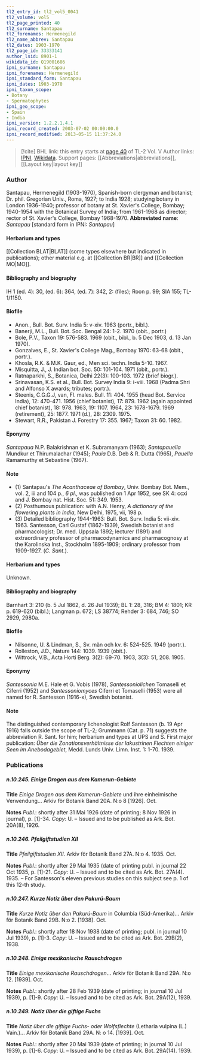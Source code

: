 ```yaml
---
tl2_entry_id: tl2_vol5_0041
tl2_volume: vol5
tl2_page_printed: 40
tl2_surname: Santapau
tl2_forenames: Hermenegild
tl2_name_abbrev: Santapau
tl2_dates: 1903-1970
tl2_page_id: 33333141
author_lsid: 8901-1
wikidata_id: Q19001686
ipni_surname: Santapau
ipni_forenames: Hermenegild
ipni_standard_form: Santapau
ipni_dates: 1903-1970
ipni_taxon_scope: 
- Botany
- Spermatophytes
ipni_geo_scope: 
- Spain
- India
ipni_version: 1.2.2.1.4.1
ipni_record_created: 2003-07-02 00:00:00.0
ipni_record_modified: 2013-05-15 11:37:24.0
---
```


> [!cite] BHL link: this entry starts at [page 40](https://www.biodiversitylibrary.org/page/33333141) of TL-2 Vol. V
> Author links: [IPNI](https://www.ipni.org/a/8901-1), [Wikidata](https://www.wikidata.org/wiki/Q19001686). Support pages: [[Abbreviations|abbreviations]], [[Layout key|layout key]]

### Author

Santapau, Hermenegild (1903-1970), Spanish-born clergyman and botanist; Dr. phil. Gregorian Univ., Roma, 1927; to India 1928; studying botany in London 1936-1940; professor of botany at St. Xavier's College, Bombay; 1940-1954 with the Botanical Survey of India; from 1961-1968 as director; rector of St. Xavier's College, Bombay 1968-1970. 
**Abbreviated name**: *Santapau* \[standard form in IPNI: *Santapau*\]

#### Herbarium and types

[[Collection BLAT|BLAT]] (some types elsewhere but indicated in publications); other material e.g. at [[Collection BR|BR]] and [[Collection MO|MO]].

#### Bibliography and biography

IH 1 (ed. 4): 30, (ed. 6): 364, (ed. 7): 342, 2: (files); Roon p. 99; SIA 155; TL-1/1150.

#### Biofile

- Anon., Bull. Bot. Surv. India 5: v-xiv. 1963 (portr., bibl.).
- Banerji, M.L., Bull. Bot. Soc. Bengal 24: 1-2. 1970 (obit., portr.)
- Bole, P.V., Taxon 19: 576-583. 1969 (obit., bibl., b. 5 Dec 1903, d. 13 Jan 1970).
- Gonzalves, E., St. Xavier's College Mag., Bombay 1970: 63-68 (obit., portr.).
- Khosla, R.K. & M.K. Gaur, ed., Men sci. techn. India 5-10. 1967.
- Misquitta, J., J. Indian bot. Soc. 50: 101-104. 1971 (obit., portr.).
- Ratnaparkhi, S., Botanica, Delhi 22(3): 100-103. 1972 (brief biogr.).
- Srinavasan, K.S. et al., Bull. Bot. Survey India 9: i-viii. 1968 (Padma Shri and Alfonso X awards; tributes; portr.).
- Steenis, C.G.G.J, van, Fl. males. Bull. 11: 404. 1955 (head Bot. Service India), 12: 470-471. 1956 (chief botanist), 17: 879. 1962 (again appointed chief botanist), 18: 978. 1963, 19: 1107. 1964, 23: 1678-1679. 1969 (retirement), 25: 1877. 1971 (d.), 28: 2309. 1975.
- Stewart, R.R., Pakistan J. Forestry 17: 355. 1967; Taxon 31: 60. 1982.

#### Eponymy

*Santapaua* N.P. Balakrishnan et K. Subramanyam (1963); *Santapauella* Mundkur et Thirumalachar (1945); *Pauia* D.B. Deb & R. Dutta (1965), *Pauella* Ramamurthy et Sebastine (1967).

#### Note

- (1) Santapau's *The Acanthaceae of Bombay*, Univ. Bombay Bot. Mem., vol. 2, iii and 104 p., *6 pl*., was published on 1 Apr 1952, see SK 4: ccxi and J. Bombay nat. Hist. Soc. 51: 349. 1953.
- (2) Posthumous publication: with A.N. Henry, *A dictionary of the flowering plants in India*, New Delhi, 1975, vii, 198 p.
- (3) Detailed bibliography 1944-1963: Bull. Bot. Surv. India 5: vii-xiv. 1963. Santesson, Carl Gustaf (1862-1939), Swedish botanist and pharmacologist; Dr. med. Uppsala 1892; lecturer (1891) and extraordinary professor of pharmacodynamics and pharmacognosy at the Karolinska Inst., Stockholm 1895-1909; ordinary professor from 1909-1927. (*C. Sant.*).

#### Herbarium and types

Unknown.

#### Bibliography and biography

Barnhart 3: 210 (b. 5 Jul 1862, d. 26 Jul 1939); BL 1: 28, 316; BM 4: 1801; KR p. 619-620 (bibl.); Langman p. 672; LS 38774; Rehder 3: 684, 746; SO 2929, 2980a.

#### Biofile

- Nilsonne, U. & Lindman, S., Sv. män och kv. 6: 524-525. 1949 (portr.).
- Rolleston, J.D., Nature 144: 1039. 1939 (obit.).
- Wittrock, V.B., Acta Horti Berg. 3(2): 69-70. 1903, 3(3): 51, 208. 1905.

#### Eponymy

*Santessonia* M.E. Hale et G. Vobis (1978), *Santessoniolichen* Tomaselli et Ciferri (1952) and *Santessoniomyces* Ciferri et Tomaselli (1953) were all named for R. Santesson (1916-x), Swedish botanist.

#### Note

The distinguished contemporary lichenologist Rolf Santesson (b. 19 Apr 1916) falls outside the scope of TL-2; Grummann (Cat. p. 71) suggests the abbreviation R. Sant. for him; herbarium and types at UPS and S. First major publication: *Über die Zonationsverhältnisse der lakustrinen Flechten einiger Seen im Anebodagebiet*, Medd. Lunds Univ. Limn. Inst. 1: 1-70. 1939.

### Publications

##### n.10.245. Einige Drogen aus dem Kamerun-Gebiete

**Title**
*Einige Drogen aus dem Kamerun-Gebiete* und ihre einheimische Verwendung... Arkiv för Botanik Band 20A. N:o 8 \[1926\]. Oct.

**Notes**
*Publ*.: shortly after 31 Mai 1926 (date of printing; 8 Nov 1926 in journal), p. \[1\]-34.
*Copy*: U. – Issued and to be published as Ark. Bot. 20A(8), 1926.

##### n.10.246. Pfeilgiftstudien XII

**Title**
*Pfeilgiftstudien XII*. Arkiv för Botanik Band 27A. N:o 4. 1935. Oct.

**Notes**
*Publ*.: shortly after 29 Mai 1935 (date of printing publ. in journal 22 Oct 1935, p. \[1\]-21.
*Copy*: U. – Issued and to be cited as Ark. Bot. 27A(4). 1935. – For Santesson's eleven previous studies on this subject see p. 1 of this 12-th study.

##### n.10.247. Kurze Notiz über den Pakurú-Baum

**Title**
*Kurze Notiz über den Pakurú-Baum* in Columbia (Süd-Amerika)... Arkiv för Botanik Band 29B. N:o 2. \[1938\]. Oct.

**Notes**
*Publ*.: shortly after 18 Nov 1938 (date of printing; publ. in journal 10 Jul 1939), p. \[1\]-3.
*Copy*: U. – Issued and to be cited as Ark. Bot. 29B(2), 1938.

##### n.10.248. Einige mexikanische Rauschdrogen

**Title**
*Einige mexikanische Rauschdrogen*... Arkiv för Botanik Band 29A. N:o 12. \[1939\]. Oct.

**Notes**
*Publ*.: shortly after 28 Feb 1939 (date of printing; in journal 10 Jul 1939), p. \[1\]-9. *Copy*: U. – Issued and to be cited as Ark. Bot. 29A(12), 1939.

##### n.10.249. Notiz über die giftige Fuchs

**Title**
*Notiz über die giftige Fuchs*- *oder Wolfsflechte* (Letharia vulpina (L.) Vain.)... Arkiv för Botanik Band 29A. N: o 14. \[1939\]. Oct.

**Notes**
*Publ*.: shortly after 20 Mai 1939 (date of printing; in journal 10 Jul 1939), p. \[1\]-6. *Copy*: U. – Issued and to be cited as Ark. Bot. 29A(14). 1939.

